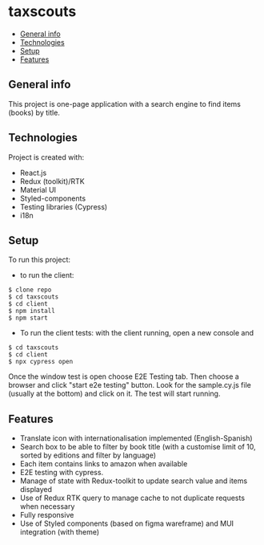 # taxscouts

- [General info](#general-info)
- [Technologies](#technologies)
- [Setup](#setup)
- [Features](#features)

## General info

This project is one-page application with a search engine to find items (books) by title.

## Technologies

Project is created with:

- React.js
- Redux (toolkit)/RTK
- Material UI
- Styled-components
- Testing libraries (Cypress)
- i18n

## Setup

To run this project:

- to run the client:

```
$ clone repo
$ cd taxscouts
$ cd client
$ npm install
$ npm start
```

- To run the client tests:
  with the client running, open a new console and

```
$ cd taxscouts
$ cd client
$ npx cypress open
```

Once the window test is open choose E2E Testing tab. Then choose a browser and click "start e2e testing" button. Look for the sample.cy.js file (usually at the bottom) and click on it. The test will start running.

## Features

- Translate icon with internationalisation implemented (English-Spanish)
- Search box to be able to filter by book title (with a customise limit of 10, sorted by editions and filter by language)
- Each item contains links to amazon when available
- E2E testing with cypress.
- Manage of state with Redux-toolkit to update search value and items displayed
- Use of Redux RTK query to manage cache to not duplicate requests when necessary
- Fully responsive
- Use of Styled components (based on figma wareframe) and MUI integration (with theme)
